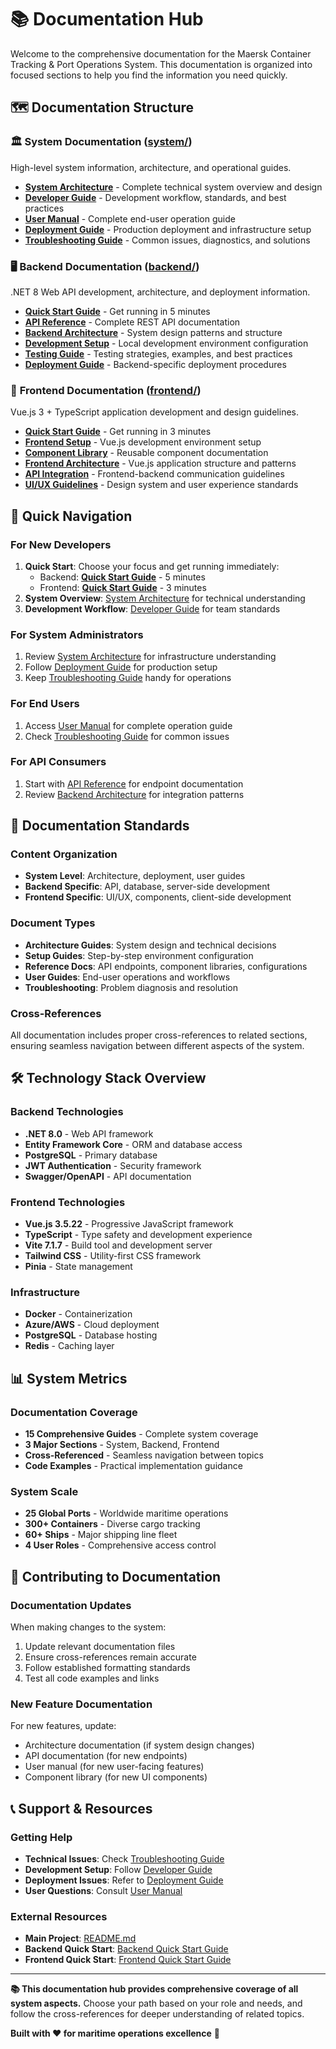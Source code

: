 # 📚 Documentation Hub

Welcome to the comprehensive documentation for the Maersk Container Tracking & Port Operations System. This documentation is organized into focused sections to help you find the information you need quickly.

## 🗺️ Documentation Structure

### 🏛️ **System Documentation** ([system/](./system/))
High-level system information, architecture, and operational guides.

- [**System Architecture**](./system/SYSTEM_ARCHITECTURE.md) - Complete technical system overview and design
- [**Developer Guide**](./system/DEVELOPER_GUIDE.md) - Development workflow, standards, and best practices
- [**User Manual**](./system/USER_MANUAL.md) - Complete end-user operation guide
- [**Deployment Guide**](./system/DEPLOYMENT_GUIDE.md) - Production deployment and infrastructure setup
- [**Troubleshooting Guide**](./system/TROUBLESHOOTING.md) - Common issues, diagnostics, and solutions

### 🖥️ **Backend Documentation** ([backend/](./backend/))
.NET 8 Web API development, architecture, and deployment information.

- [**Quick Start Guide**](./backend/QUICKSTART_GUIDE.md) - Get running in 5 minutes
- [**API Reference**](./backend/API_REFERENCE.md) - Complete REST API documentation
- [**Backend Architecture**](./backend/BACKEND_ARCHITECTURE.md) - System design patterns and structure
- [**Development Setup**](./backend/DEVELOPMENT_SETUP.md) - Local development environment configuration
- [**Testing Guide**](./backend/TESTING_GUIDE.md) - Testing strategies, examples, and best practices
- [**Deployment Guide**](./backend/DEPLOYMENT_GUIDE.md) - Backend-specific deployment procedures

### 🎨 **Frontend Documentation** ([frontend/](./frontend/))
Vue.js 3 + TypeScript application development and design guidelines.

- [**Quick Start Guide**](./frontend/QUICKSTART_GUIDE.md) - Get running in 3 minutes
- [**Frontend Setup**](./frontend/FRONTEND_SETUP.md) - Vue.js development environment setup
- [**Component Library**](./frontend/COMPONENT_LIBRARY.md) - Reusable component documentation
- [**Frontend Architecture**](./frontend/FRONTEND_ARCHITECTURE.md) - Vue.js application structure and patterns
- [**API Integration**](./frontend/API_INTEGRATION.md) - Frontend-backend communication guidelines
- [**UI/UX Guidelines**](./frontend/UI_UX_GUIDELINES.md) - Design system and user experience standards

## 🚀 Quick Navigation

### **For New Developers**
1. **Quick Start**: Choose your focus and get running immediately:
   - Backend: [**Quick Start Guide**](./backend/QUICKSTART_GUIDE.md) - 5 minutes
   - Frontend: [**Quick Start Guide**](./frontend/QUICKSTART_GUIDE.md) - 3 minutes
2. **System Overview**: [System Architecture](./system/SYSTEM_ARCHITECTURE.md) for technical understanding
3. **Development Workflow**: [Developer Guide](./system/DEVELOPER_GUIDE.md) for team standards

### **For System Administrators**
1. Review [System Architecture](./system/SYSTEM_ARCHITECTURE.md) for infrastructure understanding
2. Follow [Deployment Guide](./system/DEPLOYMENT_GUIDE.md) for production setup
3. Keep [Troubleshooting Guide](./system/TROUBLESHOOTING.md) handy for operations

### **For End Users**
1. Access [User Manual](./system/USER_MANUAL.md) for complete operation guide
2. Check [Troubleshooting Guide](./system/TROUBLESHOOTING.md) for common issues

### **For API Consumers**
1. Start with [API Reference](./backend/API_REFERENCE.md) for endpoint documentation
2. Review [Backend Architecture](./backend/BACKEND_ARCHITECTURE.md) for integration patterns

## 📖 Documentation Standards

### **Content Organization**
- **System Level**: Architecture, deployment, user guides
- **Backend Specific**: API, database, server-side development
- **Frontend Specific**: UI/UX, components, client-side development

### **Document Types**
- **Architecture Guides**: System design and technical decisions
- **Setup Guides**: Step-by-step environment configuration
- **Reference Docs**: API endpoints, component libraries, configurations
- **User Guides**: End-user operations and workflows
- **Troubleshooting**: Problem diagnosis and resolution

### **Cross-References**
All documentation includes proper cross-references to related sections, ensuring seamless navigation between different aspects of the system.

## 🛠️ Technology Stack Overview

### **Backend Technologies**
- **.NET 8.0** - Web API framework
- **Entity Framework Core** - ORM and database access
- **PostgreSQL** - Primary database
- **JWT Authentication** - Security framework
- **Swagger/OpenAPI** - API documentation

### **Frontend Technologies**
- **Vue.js 3.5.22** - Progressive JavaScript framework
- **TypeScript** - Type safety and development experience
- **Vite 7.1.7** - Build tool and development server
- **Tailwind CSS** - Utility-first CSS framework
- **Pinia** - State management

### **Infrastructure**
- **Docker** - Containerization
- **Azure/AWS** - Cloud deployment
- **PostgreSQL** - Database hosting
- **Redis** - Caching layer

## 📊 System Metrics

### **Documentation Coverage**
- **15 Comprehensive Guides** - Complete system coverage
- **3 Major Sections** - System, Backend, Frontend
- **Cross-Referenced** - Seamless navigation between topics
- **Code Examples** - Practical implementation guidance

### **System Scale**
- **25 Global Ports** - Worldwide maritime operations
- **300+ Containers** - Diverse cargo tracking
- **60+ Ships** - Major shipping line fleet
- **4 User Roles** - Comprehensive access control

## 🤝 Contributing to Documentation

### **Documentation Updates**
When making changes to the system:
1. Update relevant documentation files
2. Ensure cross-references remain accurate
3. Follow established formatting standards
4. Test all code examples and links

### **New Feature Documentation**
For new features, update:
- Architecture documentation (if system design changes)
- API documentation (for new endpoints)
- User manual (for new user-facing features)
- Component library (for new UI components)

## 📞 Support & Resources

### **Getting Help**
- **Technical Issues**: Check [Troubleshooting Guide](./system/TROUBLESHOOTING.md)
- **Development Setup**: Follow [Developer Guide](./system/DEVELOPER_GUIDE.md)
- **Deployment Issues**: Refer to [Deployment Guide](./system/DEPLOYMENT_GUIDE.md)
- **User Questions**: Consult [User Manual](./system/USER_MANUAL.md)

### **External Resources**
- **Main Project**: [README.md](../README.md)
- **Backend Quick Start**: [Backend Quick Start Guide](./backend/QUICKSTART_GUIDE.md)
- **Frontend Quick Start**: [Frontend Quick Start Guide](./frontend/QUICKSTART_GUIDE.md)

---

**📚 This documentation hub provides comprehensive coverage of all system aspects.** Choose your path based on your role and needs, and follow the cross-references for deeper understanding of related topics.

**Built with ❤️ for maritime operations excellence** 🌊